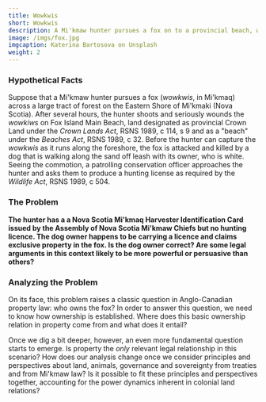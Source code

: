 ```yaml
---
title: Wowkwis
short: Wowkwis
description: A Mi'kmaw hunter pursues a fox on to a provincial beach, where it is killed by a dog walking off-leash with its owner. You are asked to consider the possible legal relationships at play in a claim to ownership.
image: /imgs/fox.jpg
imgcaption: Katerina Bartosova on Unsplash
weight: 2
---
```


### Hypothetical Facts

Suppose that a Mi'kmaw hunter pursues a fox (*wowkwis*, in Mi'kmaq) across a large tract of forest on the Eastern Shore of Mi'kmaki (Nova Scotia). After several hours, the hunter shoots and seriously wounds the *wowkiws* on Fox Island Main Beach, land designated as provincial Crown Land <!--(i.e. land "vested in the Crown" and "under the administration and control of the Minister" of Lands and Forests pursuant to the-->under the *Crown Lands Act*, RSNS 1989, c 114, s 9 and as a "beach" under the *Beaches Act*, RSNS 1989, c 32. Before the hunter can capture the *wowkwis* as it runs along the foreshore, the fox is attacked and killed by a dog that is walking along the sand off leash with its owner, who is white. Seeing the commotion, a patrolling conservation officer approaches the hunter and asks them to produce a hunting license as required by the *Wildlife Act*, RSNS 1989, c 504. 

### The Problem

**The hunter has a a Nova Scotia Mi'kmaq Harvester Identification Card issued by the Assembly of Nova Scotia Mi'kmaw Chiefs but no hunting licence. The dog owner happens to be carrying a licence and claims exclusive property in the fox. Is the dog owner correct? Are some legal arguments in this context likely to be more powerful or persuasive than others?**

### Analyzing the Problem

On its face, this problem raises a classic question in Anglo-Canadian property law: who owns the fox? In order to answer this question, we need to know how ownership is established. Where does this basic ownership relation in property come from and what does it entail?

Once we dig a bit deeper, however, an even more fundamental question starts to emerge. Is property the *only* relevant legal relationship in this scenario? How does our analysis change once we consider principles and perspectives about land, animals, governance and sovereignty from treaties and from Mi'kmaw law? Is it possible to fit these principles and perspectives together, accounting for the power dynamics inherent in colonial land relations?

<!--
- possession as the basis of property and the relative nature of possession
- the state as the basis of property (Wildlife Act)
- treaty as the basis of land relations in an inter-social context
- Mi'kmaw law 
-->

